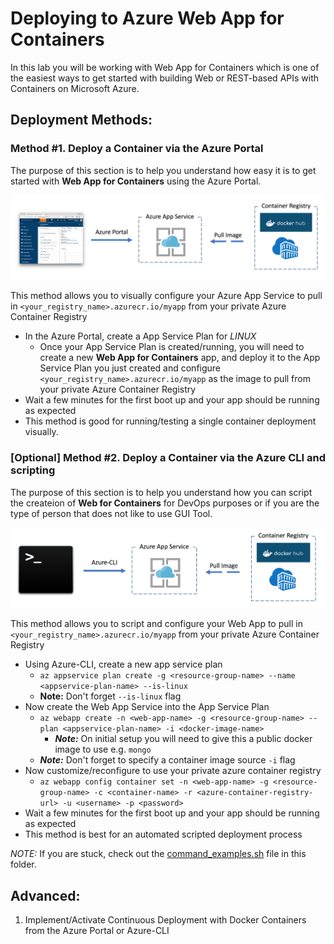 ﻿# Deploying to Azure Web App for Containers

In this lab you will be working with Web App for Containers which is one of the easiest ways to get started with building Web or REST-based APIs with Containers on Microsoft Azure.

## Deployment Methods:

### Method #1. Deploy a Container via the Azure Portal

The purpose of this section is to help you understand how easy it is to get started with **Web App for Containers** using the Azure Portal.

![pull/tag/push](images/deploy_container_with_portal.png)

This method allows you to visually configure your Azure App Service to pull in ```<your_registry_name>.azurecr.io/myapp``` from your private Azure Container Registry
- In the Azure Portal, create a App Service Plan for *LINUX*
    - Once your App Service Plan is created/running, you will need to create a new **Web App for Containers** app, and deploy it to the App Service Plan you just created and configure ``<your_registry_name>.azurecr.io/myapp`` as the image to pull from your private Azure Container Registry
- Wait a few minutes for the first boot up and your app should be running as expected
- This method is good for running/testing a single container deployment visually.

### [Optional] Method #2. Deploy a Container via the Azure CLI and scripting

The purpose of this section is to help you understand how you can script the createion of **Web for Containers** for DevOps purposes or if you are the type of person that does not like to use GUI Tool.

![pull/tag/push](images/deploy_container_with_cli.png)

This method allows you to script and configure your Web App to pull in ``<your_registry_name>.azurecr.io/myapp`` from your private Azure Container Registry
- Using Azure-CLI, create a new app service plan
    - ```az appservice plan create -g <resource-group-name> --name <appservice-plan-name> --is-linux```
    - **Note:** Don't forget ```--is-linux``` flag
- Now create the Web App Service into the App Service Plan
    - ```az webapp create -n <web-app-name> -g <resource-group-name> --plan <appservice-plan-name> -i <docker-image-name>```
        - ***Note:*** On initial setup you will need to give this a public docker image to use e.g. ```mongo```
    - ***Note:*** Don't forget to specify a container image source ```-i``` flag
- Now customize/reconfigure to use your private azure container registry
    - ```az webapp config container set -n <web-app-name> -g <resource-group-name> -c <container-name> -r <azure-container-registry-url> -u <username> -p <password>```
- Wait a few minutes for the first boot up and your app should be running as expected
- This method is best for an automated scripted deployment process

*NOTE:* If you are stuck, check out the [command_examples.sh](command_examples.sh) file in this folder.

## Advanced:

1. Implement/Activate Continuous Deployment with Docker Containers from the Azure Portal or Azure-CLI
